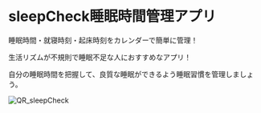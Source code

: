 # sleepCheck睡眠時間管理アプリ

睡眠時間・就寝時刻・起床時刻をカレンダーで簡単に管理！

生活リズムが不規則で睡眠不足な人におすすめなアプリ！

自分の睡眠時間を把握して、良質な睡眠ができるよう睡眠習慣を管理しましょう。

![QR_sleepCheck](https://user-images.githubusercontent.com/66693508/122871489-10654b00-d36a-11eb-9501-36808b793492.png)
